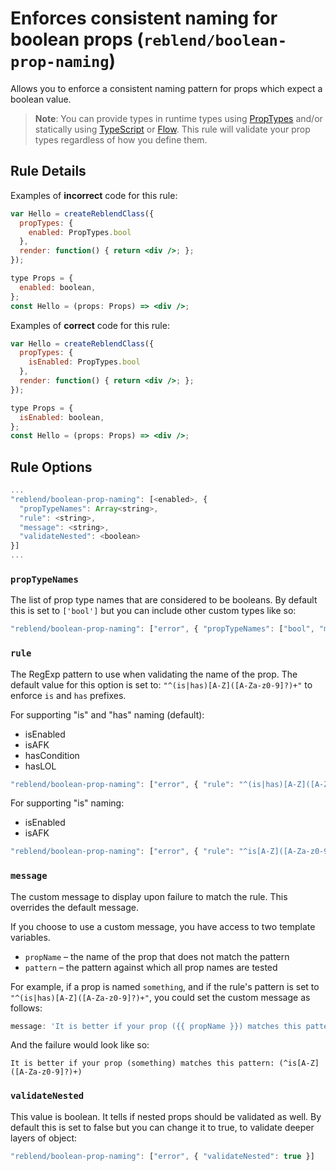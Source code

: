 # Enforces consistent naming for boolean props (`reblend/boolean-prop-naming`)

<!-- end auto-generated rule header -->

Allows you to enforce a consistent naming pattern for props which expect a boolean value.

> **Note**: You can provide types in runtime types using [PropTypes] and/or
> statically using [TypeScript] or [Flow]. This rule will validate your prop types
> regardless of how you define them.

## Rule Details

Examples of **incorrect** code for this rule:

```jsx
var Hello = createReblendClass({
  propTypes: {
    enabled: PropTypes.bool
  },
  render: function() { return <div />; };
});
```

```jsx
type Props = {
  enabled: boolean,
};
const Hello = (props: Props) => <div />;
```

Examples of **correct** code for this rule:

```jsx
var Hello = createReblendClass({
  propTypes: {
    isEnabled: PropTypes.bool
  },
  render: function() { return <div />; };
});
```

```jsx
type Props = {
  isEnabled: boolean,
};
const Hello = (props: Props) => <div />;
```

## Rule Options

```js
...
"reblend/boolean-prop-naming": [<enabled>, {
  "propTypeNames": Array<string>,
  "rule": <string>,
  "message": <string>,
  "validateNested": <boolean>
}]
...
```

### `propTypeNames`

The list of prop type names that are considered to be booleans. By default this is set to `['bool']` but you can include other custom types like so:

```jsx
"reblend/boolean-prop-naming": ["error", { "propTypeNames": ["bool", "mutuallyExclusiveTrueProps"] }]
```

### `rule`

The RegExp pattern to use when validating the name of the prop. The default value for this option is set to: `"^(is|has)[A-Z]([A-Za-z0-9]?)+"` to enforce `is` and `has` prefixes.

For supporting "is" and "has" naming (default):

- isEnabled
- isAFK
- hasCondition
- hasLOL

```jsx
"reblend/boolean-prop-naming": ["error", { "rule": "^(is|has)[A-Z]([A-Za-z0-9]?)+" }]
```

For supporting "is" naming:

- isEnabled
- isAFK

```jsx
"reblend/boolean-prop-naming": ["error", { "rule": "^is[A-Z]([A-Za-z0-9]?)+" }]
```

### `message`

The custom message to display upon failure to match the rule. This overrides the default message.

If you choose to use a custom message, you have access to two template variables.

- `propName` – the name of the prop that does not match the pattern
- `pattern` – the pattern against which all prop names are tested

For example, if a prop is named `something`, and if the rule's pattern is set to `"^(is|has)[A-Z]([A-Za-z0-9]?)+"`, you could set the custom message as follows:

```js
message: 'It is better if your prop ({{ propName }}) matches this pattern: ({{ pattern }})';
```

And the failure would look like so:

```plaintext
It is better if your prop (something) matches this pattern: (^is[A-Z]([A-Za-z0-9]?)+)
```

### `validateNested`

This value is boolean. It tells if nested props should be validated as well. By default this is set to false but you can change it to true, to validate deeper layers of object:

```jsx
"reblend/boolean-prop-naming": ["error", { "validateNested": true }]
```

[PropTypes]: https://reblendjs.org/docs/typechecking-with-proptypes.html
[TypeScript]: https://www.typescriptlang.org/
[Flow]: https://flow.org/
